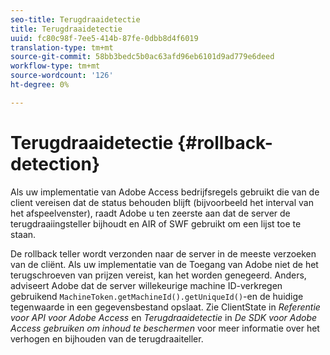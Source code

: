 ```yaml
---
seo-title: Terugdraaidetectie
title: Terugdraaidetectie
uuid: fc80c98f-7ee5-414b-87fe-0dbb8d4f6019
translation-type: tm+mt
source-git-commit: 58bb3bedc5b0ac63afd96eb6101d9ad779e6deed
workflow-type: tm+mt
source-wordcount: '126'
ht-degree: 0%

---
```



# Terugdraaidetectie {#rollback-detection}

Als uw implementatie van Adobe Access bedrijfsregels gebruikt die van de client vereisen dat de status behouden blijft (bijvoorbeeld het interval van het afspeelvenster), raadt Adobe u ten zeerste aan dat de server de terugdraaiingsteller bijhoudt en AIR of SWF gebruikt om een lijst toe te staan.

De rollback teller wordt verzonden naar de server in de meeste verzoeken van de cliënt. Als uw implementatie van de Toegang van Adobe niet de het terugschroeven van prijzen vereist, kan het worden genegeerd. Anders, adviseert Adobe dat de server willekeurige machine ID-verkregen gebruikend `MachineToken.getMachineId().getUniqueId()`-en de huidige tegenwaarde in een gegevensbestand opslaat. Zie ClientState in *Referentie voor API voor Adobe Access* en *Terugdraaidetectie* in *De SDK voor Adobe Access gebruiken om inhoud te beschermen* voor meer informatie over het verhogen en bijhouden van de terugdraaiteller.
